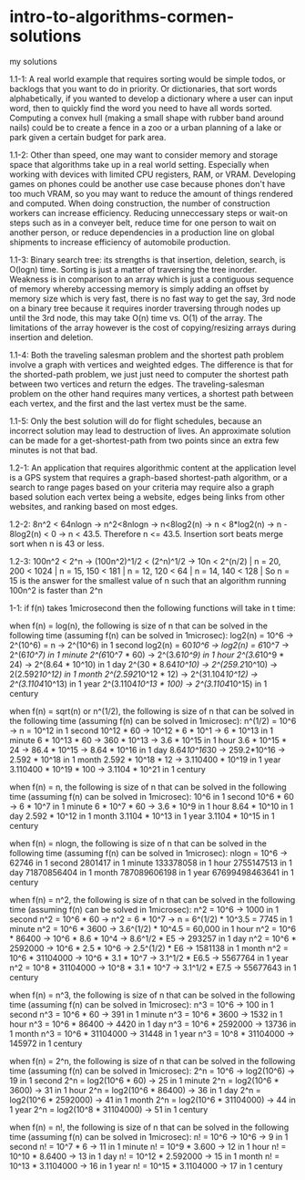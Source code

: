 # intro-to-algorithms-cormen-solutions
my solutions

1.1-1: A real world example that requires sorting would be simple todos, or backlogs that you want to do in priority. Or dictionaries, that sort words alphabetically, if you wanted to develop a dictionary where a user can input word, then to quickly find the word you need to have all words sorted. Computing a convex hull (making a small shape with rubber band around nails) could be to create a fence in a zoo or a urban planning of a lake or park given a certain budget for park area.

1.1-2: Other than speed, one may want to consider memory and storage space that algorithms take up in a real world setting. Especially when working with devices with limited CPU registers, RAM, or VRAM. Developing games on phones could be another use case because phones don't have too much VRAM, so you may want to reduce the amount of things rendered and computed. When doing construction, the number of construction workers can increase efficiency. Reducing unneccessary steps or wait-on steps such as in a conveyer belt, reduce time for one person to wait on another person, or reduce dependencies in a production line on global shipments to increase efficiency of automobile production.

1.1-3: Binary search tree: its strengths is that insertion, deletion, search, is O(logn) time. Sorting is just a matter of traversing the tree inorder. Weakness is in comparison to an array which is just a contiguous sequence of memory whereby accessing memory is simply adding an offset by memory size which is very fast, there is no fast way to get the say, 3rd node on a binary tree because it requires inorder traversing through nodes up until the 3rd node, this may take O(n) time vs. O(1) of the array. The limitations of the array however is the cost of copying/resizing arrays during insertion and deletion.

1.1-4: Both the traveling salesman problem and the shortest path problem involve a graph with vertices and weighted edges. The difference is that for the shorted-path problem, we just just need to computer the shortest path between two vertices and return the edges. The traveling-salesman problem on the other hand requires many vertices, a shortest path between each vertex, and the first and the last vertex must be the same.

1.1-5: Only the best solution will do for flight schedules, because an incorrect solution may lead to destruction of lives. An approximate solution can be made for a get-shortest-path from two points since an extra few minutes is not that bad.

1.2-1: An application that requires algorithmic content at the application level is a GPS system that requires a graph-based shortest-path algorithm, or a search to range pages based on your criteria may require also a graph based solution each vertex being a website, edges being links from other websites, and ranking based on most edges.

1.2-2: 8n^2 < 64nlogn -> n^2<8nlogn -> n<8log2(n) -> n < 8*log2(n) -> n - 8log2(n) < 0 -> n < 43.5. Therefore n <= 43.5. Insertion sort beats merge sort when n is 43 or less.

1.2-3: 100n^2 < 2^n -> (100n^2)^1/2 < (2^n)^1/2 -> 10n < 2^(n/2) | n = 20, 200 < 1024 | n = 15, 150 < 181 | n = 12, 120 < 64 | n = 14, 140 < 128 | 
So n = 15 is the answer for the smallest value of n such that an algorithm running 100n^2 is faster than 2^n

1-1: if f(n) takes 1microsecond then the following functions will take in t time:

when f(n) = log(n), the following is size of n that can be solved in the following time (assuming f(n) can be solved in 1microsec):
log2(n) = 10^6 -> 2^(10^6) = n -> 2^(10^6) in 1 second
log2(n) = 60*10^6 -> log2(n) = 6*10^7 -> 2^(6*10^7) in 1 minute
2^(6*10^7 * 60) -> 2^(3.6*10^9) in 1 hour
2^(3.6*10^9 * 24) -> 2^(8.64 * 10^10) in 1 day
2^(30 * 8.64*10^10) -> 2^(259.2*10^10) -> 2(2.592*10^12) in 1 month
2^(2.592*10^12 * 12) -> 2^(31.104*10^12) -> 2^(3.1104*10^13) in 1 year
2^(3.1104*10^13 * 100) -> 2^(3.1104*10^15) in 1 century

when f(n) = sqrt(n) or n^(1/2), the following is size of n that can be solved in the following time (assuming f(n) can be solved in 1microsec):
n^(1/2) = 10^6 -> n = 10^12 in 1 second
10^12 * 60 -> 10^12 * 6 * 10^1 -> 6 * 10^13 in 1 minute
6 * 10^13 * 60 -> 360 * 10^13 -> 3.6 * 10^15 in 1 hour
3.6 * 10^15 * 24 -> 86.4 * 10^15 -> 8.64 * 10^16 in 1 day
8.64*10^16*30 -> 259.2*10^16 -> 2.592 * 10^18 in 1 month
2.592 * 10^18 * 12 -> 3.110400 * 10^19 in 1 year
3.110400 * 10^19 * 100 -> 3.1104 * 10^21 in 1 century

when f(n) = n, the following is size of n that can be solved in the following time (assuming f(n) can be solved in 1microsec):
10^6 in 1 second
10^6 * 60 -> 6 * 10^7 in 1 minute
6 * 10^7 * 60 -> 3.6 * 10^9 in 1 hour
8.64 * 10^10 in 1 day
2.592 * 10^12 in 1 month
3.1104 * 10^13 in 1 year
3.1104 * 10^15 in 1 century

when f(n) = nlogn, the following is size of n that can be solved in the following time (assuming f(n) can be solved in 1microsec):
nlogn = 10^6 -> 62746 in 1 second
2801417 in 1 minute
133378058 in 1 hour
2755147513 in 1 day
71870856404 in 1 month
787089606198 in 1 year
67699498463641 in 1 century

when f(n) = n^2, the following is size of n that can be solved in the following time (assuming f(n) can be solved in 1microsec):
n^2 = 10^6 -> 1000 in 1 second
n^2 = 10^6 * 60 -> n^2 = 6 * 10^7 -> n = 6^(1/2) * 10^3.5 = 7745 in 1 minute
n^2 = 10^6 * 3600 -> 3.6^(1/2) * 10^4.5 = 60,000 in 1 hour
n^2 = 10^6 * 86400 -> 10^6 * 8.6 * 10^4 -> 8.6^1/2 * E5 -> 293257 in 1 day
n^2 = 10^6 * 2592000 -> 10^6 * 2.5 * 10^6 -> 2.5^(1/2) * E6 -> 1581138 in 1 month
n^2 = 10^6 * 31104000 -> 10^6 * 3.1 * 10^7 -> 3.1^1/2 * E6.5 -> 5567764 in 1 year
n^2 = 10^8 * 31104000 -> 10^8 * 3.1 * 10^7 -> 3.1^1/2 * E7.5 -> 55677643 in 1 century

when f(n) = n^3, the following is size of n that can be solved in the following time (assuming f(n) can be solved in 1microsec):
n^3 = 10^6 -> 100 in 1 second
n^3 = 10^6 * 60 -> 391 in 1 minute
n^3 = 10^6 * 3600 -> 1532 in 1 hour
n^3 = 10^6 * 86400 -> 4420 in 1 day
n^3 = 10^6 * 2592000 -> 13736 in 1 month
n^3 = 10^6 * 31104000 -> 31448 in 1 year
n^3 = 10^8 * 31104000 -> 145972 in 1 century

when f(n) = 2^n, the following is size of n that can be solved in the following time (assuming f(n) can be solved in 1microsec):
2^n = 10^6 -> log2(10^6) -> 19 in 1 second
2^n  = log2(10^6 * 60) -> 25 in 1 minute
2^n  = log2(10^6 * 3600) -> 31 in 1 hour
2^n  = log2(10^6 * 86400) -> 36 in 1 day
2^n  = log2(10^6 * 2592000) -> 41 in 1 month
2^n  = log2(10^6 * 31104000) -> 44 in 1 year
2^n  = log2(10^8 * 31104000) -> 51 in 1 century

when f(n) = n!, the following is size of n that can be solved in the following time (assuming f(n) can be solved in 1microsec):
n! = 10^6 -> 10^6 -> 9 in 1 second
n!  = 10^7 * 6 -> 11 in 1 minute
n!  = 10^9 * 3.600 -> 12 in 1 hour
n!  = 10^10 * 8.6400 -> 13 in 1 day
n!  = 10^12 * 2.592000 -> 15 in 1 month
n!  = 10^13 * 3.1104000 -> 16 in 1 year
n!  = 10^15 * 3.1104000 -> 17 in 1 century
